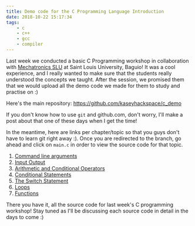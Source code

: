 ```yaml
---
title: Demo code for the C Programming Language Introduction
date: 2018-10-22 15:17:34
tags: 
    - c 
    - c++
    - gcc
    - compiler
---
```

Last week we conducted a basic C Programming workshop in collaboration with [Mechatronics SLU](https://www.facebook.com/MechatronicsSLU) at Saint Louis University, Baguio! It was a cool experience, and I really wanted to make sure that the students really understood the concepts we taught. After the session, we promised them that we would upload all the demo code we made for them to study and practise on :)

Here's the main repository:
https://github.com/kaseyhackspace/c_demo

If you don't know how to use `git` and github.com, don't worry, I'll make a post about that one of these days when I get the time!

In the meantime, here are links per chapter/topic so that you guys don't have to learn git right away :). Once you are redirected to the branch, go ahead and click on `main.c` in order to view the source code for that topic.

1.  [Command line arguments](https://github.com/kaseyhackspace/c_demo/tree/1_cmd_line_arguments)
2. [Input Output](https://github.com/kaseyhackspace/c_demo/tree/2_input_output)
3. [Arithmetic and Conditional Operators](https://github.com/kaseyhackspace/c_demo/tree/3_operators)
4. [Conditional Statements](https://github.com/kaseyhackspace/c_demo/tree/4_conditional)
5. [The Switch Statement](https://github.com/kaseyhackspace/c_demo/tree/5_switch)
6. [Loops](https://github.com/kaseyhackspace/c_demo/tree/6_loops)
7. [Functions](https://github.com/kaseyhackspace/c_demo/tree/7_functions)

There you have it, all the source code for last week's C programming workshop! Stay tuned as I'll be discussing each source code in detail in the days to come :)
